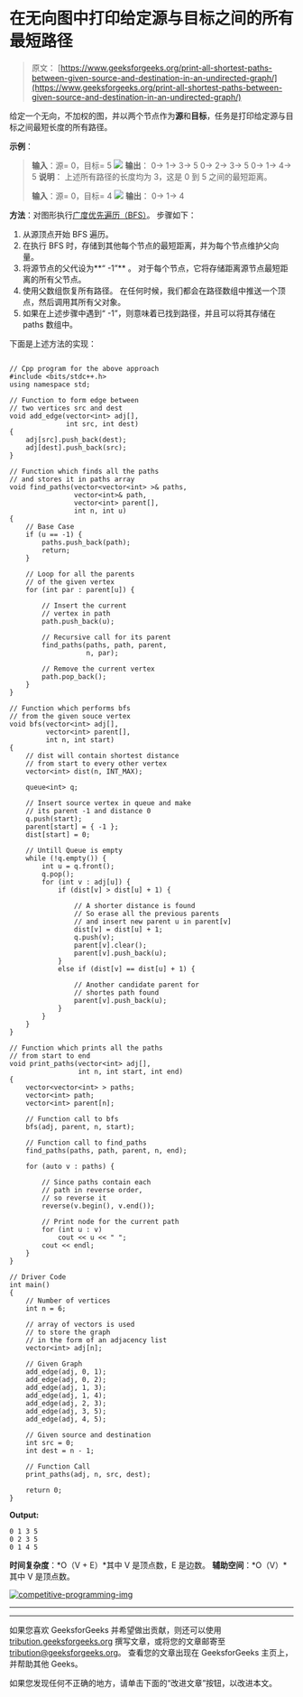 # 在无向图中打印给定源与目标之间的所有最短路径

> 原文： [https://www.geeksforgeeks.org/print-all-shortest-paths-between-given-source-and-destination-in-an-undirected-graph/](https://www.geeksforgeeks.org/print-all-shortest-paths-between-given-source-and-destination-in-an-undirected-graph/)

给定一个无向，不加权的图，并以两个节点作为**源**和**目标**，任务是打印给定源与目标之间最短长度的所有路径。

**示例**：

> **输入**：源= 0，目标= 5
> [![](img/d2d0b41979bf3aec8fe8bdc821ca2b3d.png)](https://media.geeksforgeeks.org/wp-content/cdn-uploads/20200623032006/ShortestPathEx-1.jpg) 
> **输出**：
> 0-> 1-> 3-> 5
> 0-> 2-> 3-> 5
> 0-> 1-> 4-> 5
> **说明**：
> 上述所有路径的长度均为 3，这是 0 到 5 之间的最短距离。
> 
> **输入**：源= 0，目标= 4
> [![](img/55a397528bb33ac4c9accacc325c76a7.png)](https://media.geeksforgeeks.org/wp-content/cdn-uploads/20200623032139/ShortestPathEx-2.jpg) 
> **输出**：
> 0-> 1-> 4

**方法**：对图形执行[广度优先遍历（BFS）](https://www.geeksforgeeks.org/breadth-first-search-or-bfs-for-a-graph/)。 步骤如下：

1.  从源顶点开始 BFS 遍历。
2.  在执行 BFS 时，存储到其他每个节点的最短距离，并为每个节点维护父向量。
3.  将源节点的父代设为**“ -1”** 。 对于每个节点，它将存储距离源节点最短距离的所有父节点。
4.  使用父数组恢复所有路径。 在任何时候，我们都会在路径数组中推送一个顶点，然后调用其所有父对象。
5.  如果在上述步骤中遇到“ -1”，则意味着已找到路径，并且可以将其存储在 paths 数组中。

下面是上述方法的实现：

```

// Cpp program for the above approach 
#include <bits/stdc++.h> 
using namespace std; 

// Function to form edge between 
// two vertices src and dest 
void add_edge(vector<int> adj[], 
              int src, int dest) 
{ 
    adj[src].push_back(dest); 
    adj[dest].push_back(src); 
} 

// Function which finds all the paths 
// and stores it in paths array 
void find_paths(vector<vector<int> >& paths, 
                vector<int>& path, 
                vector<int> parent[], 
                int n, int u) 
{ 
    // Base Case 
    if (u == -1) { 
        paths.push_back(path); 
        return; 
    } 

    // Loop for all the parents 
    // of the given vertex 
    for (int par : parent[u]) { 

        // Insert the current 
        // vertex in path 
        path.push_back(u); 

        // Recursive call for its parent 
        find_paths(paths, path, parent, 
                   n, par); 

        // Remove the current vertex 
        path.pop_back(); 
    } 
} 

// Function which performs bfs 
// from the given souce vertex 
void bfs(vector<int> adj[], 
         vector<int> parent[], 
         int n, int start) 
{ 
    // dist will contain shortest distance 
    // from start to every other vertex 
    vector<int> dist(n, INT_MAX); 

    queue<int> q; 

    // Insert source vertex in queue and make 
    // its parent -1 and distance 0 
    q.push(start); 
    parent[start] = { -1 }; 
    dist[start] = 0; 

    // Untill Queue is empty 
    while (!q.empty()) { 
        int u = q.front(); 
        q.pop(); 
        for (int v : adj[u]) { 
            if (dist[v] > dist[u] + 1) { 

                // A shorter distance is found 
                // So erase all the previous parents 
                // and insert new parent u in parent[v] 
                dist[v] = dist[u] + 1; 
                q.push(v); 
                parent[v].clear(); 
                parent[v].push_back(u); 
            } 
            else if (dist[v] == dist[u] + 1) { 

                // Another candidate parent for 
                // shortes path found 
                parent[v].push_back(u); 
            } 
        } 
    } 
} 

// Function which prints all the paths 
// from start to end 
void print_paths(vector<int> adj[], 
                 int n, int start, int end) 
{ 
    vector<vector<int> > paths; 
    vector<int> path; 
    vector<int> parent[n]; 

    // Function call to bfs 
    bfs(adj, parent, n, start); 

    // Function call to find_paths 
    find_paths(paths, path, parent, n, end); 

    for (auto v : paths) { 

        // Since paths contain each 
        // path in reverse order, 
        // so reverse it 
        reverse(v.begin(), v.end()); 

        // Print node for the current path 
        for (int u : v) 
            cout << u << " "; 
        cout << endl; 
    } 
} 

// Driver Code 
int main() 
{ 
    // Number of vertices 
    int n = 6; 

    // array of vectors is used 
    // to store the graph 
    // in the form of an adjacency list 
    vector<int> adj[n]; 

    // Given Graph 
    add_edge(adj, 0, 1); 
    add_edge(adj, 0, 2); 
    add_edge(adj, 1, 3); 
    add_edge(adj, 1, 4); 
    add_edge(adj, 2, 3); 
    add_edge(adj, 3, 5); 
    add_edge(adj, 4, 5); 

    // Given source and destination 
    int src = 0; 
    int dest = n - 1; 

    // Function Call 
    print_paths(adj, n, src, dest); 

    return 0; 
} 

```

**Output:**

```
0 1 3 5 
0 2 3 5 
0 1 4 5

```

**时间复杂度**：*O（V + E）*其中 V 是顶点数，E 是边数。
**辅助空间**：*O（V）*其中 V 是顶点数。

[![competitive-programming-img](img/5211864e7e7a28eeeb039fa5d6073a24.png)](https://practice.geeksforgeeks.org/courses/competitive-programming-live?utm_source=geeksforgeeks&utm_medium=article&utm_campaign=gfg_article_cp)

* * *

* * *

如果您喜欢 GeeksforGeeks 并希望做出贡献，则还可以使用 [tribution.geeksforgeeks.org](https://contribute.geeksforgeeks.org/) 撰写文章，或将您的文章邮寄至 tribution@geeksforgeeks.org。 查看您的文章出现在 GeeksforGeeks 主页上，并帮助其他 Geeks。

如果您发现任何不正确的地方，请单击下面的“改进文章”按钮，以改进本文。
